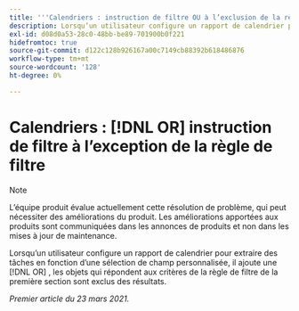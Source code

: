 ```yaml
---
title: '''Calendriers : instruction de filtre OU à l’exclusion de la règle de filtre"'
description: Lorsqu’un utilisateur configure un rapport de calendrier pour extraire des tâches en fonction d’une sélection de champ personnalisée et qu’il ajoute une instruction OU, les objets répondant aux critères de la règle de filtrage de la première section sont exclus des résultats.
exl-id: d08d0a53-28c0-48bb-be89-701900b0f221
hidefromtoc: true
source-git-commit: d122c128b926167a00c7149cb88392b618486876
workflow-type: tm+mt
source-wordcount: '128'
ht-degree: 0%

---
```


# Calendriers : [!DNL OR] instruction de filtre à l’exception de la règle de filtre

>[!NOTE]
>
>L’équipe produit évalue actuellement cette résolution de problème, qui peut nécessiter des améliorations du produit. Les améliorations apportées aux produits sont communiquées dans les annonces de produits et non dans les mises à jour de maintenance.

Lorsqu’un utilisateur configure un rapport de calendrier pour extraire des tâches en fonction d’une sélection de champ personnalisée, il ajoute une [!DNL OR] , les objets qui répondent aux critères de la règle de filtre de la première section sont exclus des résultats.

_Premier article du 23 mars 2021._
